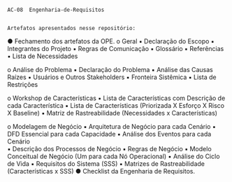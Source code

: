  																																									AC-08  Engenharia-de-Requisitos
 
																																					Artefatos apresentados nesse repositório:

●	Fechamento dos artefatos da OPE.
o	Geral
▪	Declaração do Escopo
▪	Integrantes do Projeto
▪	Regras de Comunicação
▪	Glossário
▪	Referências
▪	Lista de Necessidades

o	Análise do Problema
▪	Declaração do Problema
▪	Análise das Causas Raízes
▪	Usuários e Outros Stakeholders
▪	Fronteira Sistêmica
▪	Lista de Restrições

o	Workshop de Características
▪	Lista de Características com Descrição de cada Característica
▪	Lista de Características (Priorizada X Esforço X Risco X Baseline)
▪	Matriz de Rastreabilidade (Necessidades x Características)

o	Modelagem de Negócio
▪	Arquitetura de Negócio para cada Cenário
▪	DFD Essencial para cada Capacidade
▪	Análise dos Eventos para cada Cenário	
▪	Descrição dos Processos de Negócio
▪	Regras de Negócio
▪	Modelo Conceitual de Negócio (Um para cada Nó Operacional)
▪	Análise do Ciclo de Vida
▪	Requisitos do Sistema (SSS)
▪	Matrizes de Rastreabilidade (Características x SSS)
●	Checklist da Engenharia de Requisitos.


